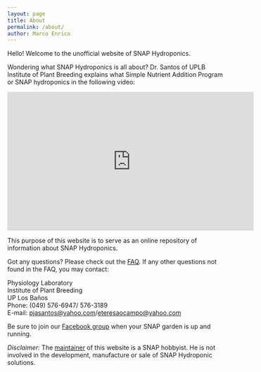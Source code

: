 ```yaml
---
layout: page
title: About
permalink: /about/
author: Marco Enrico
---
```


Hello! Welcome to the unofficial website of SNAP Hydroponics.

Wondering what SNAP Hydroponics is all about? Dr. Santos of UPLB Institute
of Plant Breeding explains what Simple Nutrient Addition Program or SNAP
hydroponics in the following video:

<iframe width="560" height="315" src="https://www.youtube.com/embed/Q638b9XX4vI" frameborder="0" allowfullscreen></iframe>

This purpose of this website is to serve as an online repository of information
about SNAP Hydroponics.

Got any questions? Please check out the [FAQ](/faq). If any other questions not
found in the FAQ, you may contact:

Physiology Laboratory<br>
Institute of Plant Breeding<br>
UP Los Baños<br>
Phone: (049) 576-6947/ 576-3189<br>
E-mail: [pjasantos@yahoo.com](mailto:pjasantos@yahoo.com)/[eteresaocampo@yahoo.com](mailto:eteresaocampo@yahoo.com)

Be sure to join our [Facebook group](https://web.facebook.com/groups/snap.hydroponics.growers/)
when your SNAP garden is up and running.

*Disclaimer:* The [maintainer](http://marcoenri.co) of this website is a SNAP
hobbyist. He is not involved in the development, manufacture or sale of SNAP
Hydroponic solutions.
